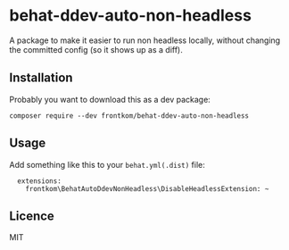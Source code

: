 # behat-ddev-auto-non-headless

A package to make it easier to run non headless locally, without changing the committed config (so it shows up as a diff).

## Installation

Probably you want to download this as a dev package:

```
composer require --dev frontkom/behat-ddev-auto-non-headless
```

## Usage

Add something like this to your `behat.yml(.dist)` file:

```
  extensions:
    frontkom\BehatAutoDdevNonHeadless\DisableHeadlessExtension: ~
```

## Licence 

MIT
